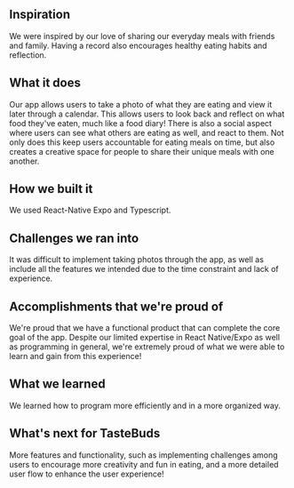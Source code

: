 ## Inspiration
We were inspired by our love of sharing our everyday meals with friends and family. Having a record also encourages healthy eating habits and reflection.

## What it does
Our app allows users to take a photo of what they are eating and view it later through a calendar. This allows users to look back and reflect on what food they've eaten, much like a food diary! There is also a social aspect where users can see what others are eating as well, and react to them. Not only does this keep users accountable for eating meals on time, but also creates a creative space for people to share their unique meals with one another.

## How we built it
We used React-Native Expo and Typescript.

## Challenges we ran into
It was difficult to implement taking photos through the app, as well as include all the features we intended due to the time constraint and lack of experience.

## Accomplishments that we're proud of
We're proud that we have a functional product that can complete the core goal of the app. Despite our limited expertise in React Native/Expo as well as programming in general, we're extremely proud of what we were able to learn and gain from this experience!

## What we learned
We learned how to program more efficiently and in a more organized way.

## What's next for TasteBuds
More features and functionality, such as implementing challenges among users to encourage more creativity and fun in eating, and a more detailed user flow to enhance the user experience!
